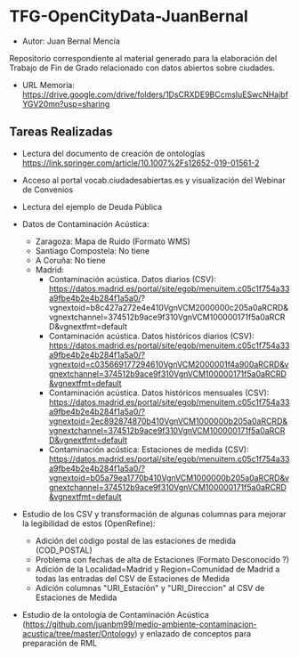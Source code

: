 # TFG-OpenCityData-JuanBernal
- Autor: Juan Bernal Mencía

Repositorio correspondiente al material generado para la elaboración del Trabajo de Fin de Grado relacionado con datos abiertos sobre ciudades.

- URL Memoria: https://drive.google.com/drive/folders/1DsCRXDE9BCcmsluESwcNHajbfYGV20mn?usp=sharing

## Tareas Realizadas

- Lectura del documento de creación de ontologías https://link.springer.com/article/10.1007%2Fs12652-019-01561-2
- Acceso al portal vocab.ciudadesabiertas.es y visualización del Webinar de Convenios
- Lectura del ejemplo de Deuda Pública
- Datos de Contaminación Acústica:
  - Zaragoza: Mapa de Ruido (Formato WMS)
  - Santiago Compostela: No tiene
  - A Coruña: No tiene
  - Madrid: 
    - Contaminación acústica. Datos diarios (CSV): https://datos.madrid.es/portal/site/egob/menuitem.c05c1f754a33a9fbe4b2e4b284f1a5a0/?  vgnextoid=b8c427a272e4e410VgnVCM2000000c205a0aRCRD&vgnextchannel=374512b9ace9f310VgnVCM100000171f5a0aRCRD&vgnextfmt=default
    - Contaminación acústica. Datos históricos diarios (CSV): https://datos.madrid.es/portal/site/egob/menuitem.c05c1f754a33a9fbe4b2e4b284f1a5a0/?vgnextoid=c035669177294610VgnVCM2000001f4a900aRCRD&vgnextchannel=374512b9ace9f310VgnVCM100000171f5a0aRCRD&vgnextfmt=default
    - Contaminación acústica. Datos históricos mensuales (CSV): https://datos.madrid.es/portal/site/egob/menuitem.c05c1f754a33a9fbe4b2e4b284f1a5a0/?vgnextoid=2ec892874870b410VgnVCM1000000b205a0aRCRD&vgnextchannel=374512b9ace9f310VgnVCM100000171f5a0aRCRD&vgnextfmt=default
    - Contaminación acústica: Estaciones de medida (CSV): https://datos.madrid.es/portal/site/egob/menuitem.c05c1f754a33a9fbe4b2e4b284f1a5a0/?vgnextoid=b05a79ea1770b410VgnVCM1000000b205a0aRCRD&vgnextchannel=374512b9ace9f310VgnVCM100000171f5a0aRCRD&vgnextfmt=default
    
- Estudio de los CSV y transformación de algunas columnas para mejorar la legibilidad de estos (OpenRefine):
   - Adición del código postal de las estaciones de medida (COD_POSTAL)
   - Problema con fechas de alta de Estaciones (Formato Desconocido ?)
   - Adición de la Localidad=Madrid y Region=Comunidad de Madrid a todas las entradas del CSV de Estaciones de Medida
   - Adición columnas "URI_Estación" y "URI_Direccion" al CSV de Estaciones de Medida
- Estudio de la ontología de Contaminación Acústica (https://github.com/juanbm99/medio-ambiente-contaminacion-acustica/tree/master/Ontology) y enlazado de conceptos para    preparación de RML
